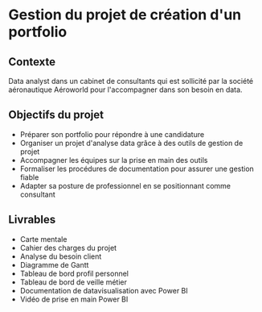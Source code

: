 # Gestion du projet de création d'un portfolio

## Contexte
Data analyst dans un cabinet de consultants qui est sollicité par la société aéronautique Aéroworld pour l'accompagner dans son besoin en data.

## Objectifs du projet
* Préparer son portfolio pour répondre à une candidature
* Organiser un projet d'analyse data grâce à des outils de gestion de projet
* Accompagner les équipes sur la prise en main des outils
* Formaliser les procédures de documentation pour assurer une gestion fiable
* Adapter sa posture de professionnel en se positionnant comme consultant

## Livrables
* Carte mentale
* Cahier des charges du projet
* Analyse du besoin client
* Diagramme de Gantt
* Tableau de bord profil personnel
* Tableau de bord de veille métier
* Documentation de datavisualisation avec Power BI
* Vidéo de prise en main Power BI
